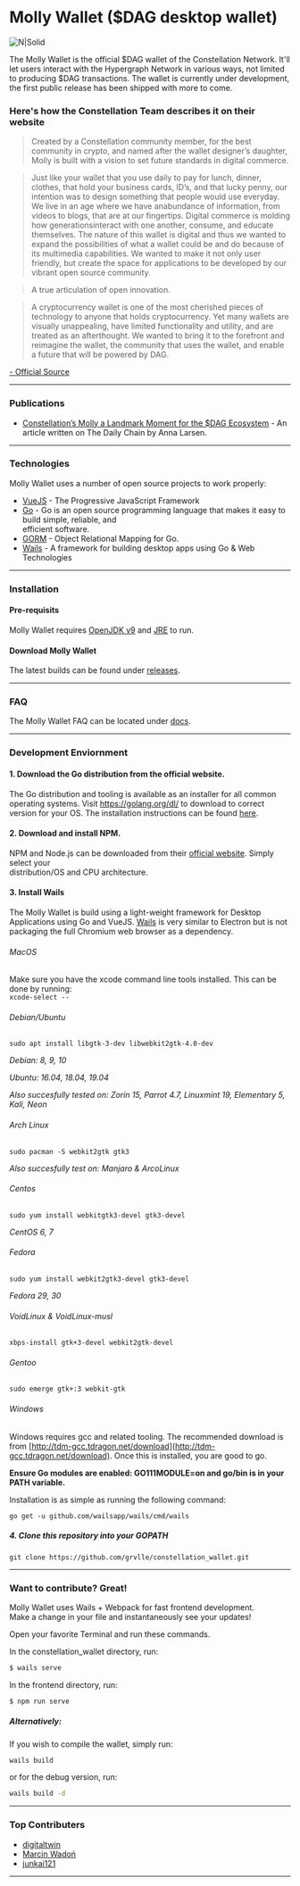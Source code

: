 # Molly Wallet ($DAG desktop wallet)  
  
![N|Solid](https://i.ibb.co/QXvTVR0/mollywallet.jpg)
  
The Molly Wallet is the official $DAG wallet of the Constellation Network. It'll let users interact with the Hypergraph Network in various ways, not limited to producing $DAG transactions. The wallet is currently under development, the first public release has been shipped with more to come.  
  
### Here's how the Constellation Team describes it on their website  
  
>Created by a Constellation community member, for the best community in crypto, and named after the wallet designer’s daughter, Molly is built with a vision to set future standards in digital commerce.  
  
>Just like your wallet that you use daily to pay for lunch, dinner, clothes, that hold your business cards, ID’s, and that lucky penny, our intention was to design something that people would use everyday. We live in an age where we have anabundance of information, from videos to blogs, that are at our fingertips. Digital commerce is molding how generationsinteract with one another, consume, and educate themselves. The nature of this wallet is digital and thus we wanted to expand the possibilities of what a wallet could be and do because of its multimedia capabilities. We wanted to make it not only user friendly, but create the space for applications to be developed by our vibrant open source community.  
  
>A true articulation of open innovation.  
  
>A cryptocurrency wallet is one of the most cherished pieces of technology to anyone that holds cryptocurrency. Yet many wallets are visually unappealing, have limited functionality and utility, and are treated as an afterthought. We wanted to bring it to the forefront and reimagine the wallet, the community that uses the wallet, and enable a future that will be powered by DAG.  
  
[- Official Source](https://constellationnetwork.io/technology/molly-wallet/)  
  
---  

### Publications  
  
* [Constellation’s Molly a Landmark Moment for the $DAG Ecosystem](https://thedailychain.com/constellations-molly-a-landmark-moment-for-the-dag-ecosystem/) - An article written on The Daily Chain by Anna Larsen.  

---  

### Technologies  
  
Molly Wallet uses a number of open source projects to work properly:  
  
* [VueJS](https://vuejs.org) - The Progressive JavaScript Framework  
* [Go](https://golang.org) - Go is an open source programming language that makes it easy to build simple, reliable, and  
efficient software.  
* [GORM](https://gorm.io) - Object Relational Mapping for Go.  
* [Wails](https://wails.app/) - A framework for building desktop apps using Go & Web Technologies  

---    

### Installation  
  
#### Pre-requisits  
Molly Wallet requires [OpenJDK v9](https://java.com/) and [JRE](https://www.oracle.com/java/technologies/javase-jre8-downloads.html) to run.  
  
#### Download Molly Wallet  
The latest builds can be found under [releases](https://github.com/grvlle/constellation_wallet/releases).  
  
---  
  
### FAQ
The Molly Wallet FAQ can be located under [docs](https://github.com/grvlle/constellation_wallet/blob/develop/docs/faq.md#molly-wallet-faq).

---  

### Development Enviornment  
  
#### 1. Download the Go distribution from the official website.  
  
The Go distribution and tooling is available as an installer for all common operating systems. Visit <https://golang.org/dl/> to download to correct version for your OS. The installation instructions can be found
[here](https://golang.org/doc/install).  
  
#### 2. Download and install NPM.  
  
NPM and Node.js can be downloaded from their [official website](https://nodejs.org/en/download/). Simply select your  
distribution/OS and CPU architecture.  
  
#### 3. Install Wails  
  
The Molly Wallet is build using a light-weight framework for Desktop Applications using Go and VueJS. [Wails](https://github.com/wailsapp/wails) is very similar to Electron but is not packaging the full Chromium web browser as a dependency.  
  
  
###### MacOS  
  
Make sure you have the xcode command line tools installed. This can be done by running:  
`xcode-select --`  
  

###### Debian/Ubuntu  
  
`sudo apt install libgtk-3-dev libwebkit2gtk-4.0-dev`  
  
_Debian: 8, 9, 10_  
  
_Ubuntu: 16.04, 18.04, 19.04_  
  
_Also succesfully tested on: Zorin 15, Parrot 4.7, Linuxmint 19, Elementary 5, Kali, Neon_  
  
###### Arch Linux  
  
`sudo pacman -S webkit2gtk gtk3`  
  
_Also succesfully test on: Manjaro & ArcoLinux_  
  
###### Centos  
  
`sudo yum install webkitgtk3-devel gtk3-devel`  
  
_CentOS 6, 7_  
  
###### Fedora  
  
`sudo yum install webkit2gtk3-devel gtk3-devel`  
  
_Fedora 29, 30_  
  
###### VoidLinux & VoidLinux-musl  
  
`xbps-install gtk+3-devel webkit2gtk-devel`  
  
###### Gentoo  
  
`sudo emerge gtk+:3 webkit-gtk`  
  
###### Windows  
  
Windows requires gcc and related tooling. The recommended download is from [http://tdm-gcc.tdragon.net/download](http://tdm-gcc.tdragon.net/download). Once this is installed, you are good to go.  
  

  
**Ensure Go modules are enabled: GO111MODULE=on and go/bin is in your PATH variable.**  
  
Installation is as simple as running the following command:  
  
`go get -u github.com/wailsapp/wails/cmd/wails`  
  
  
##### 4. Clone this repository into your GOPATH  
  
`git clone https://github.com/grvlle/constellation_wallet.git`  

---

### Want to contribute? Great!  
  
  
Molly Wallet uses Wails + Webpack for fast frontend development.  
Make a change in your file and instantaneously see your updates!  
  
Open your favorite Terminal and run these commands.  
  
In the constellation_wallet directory, run:  
```sh  
$ wails serve  
```  
  
In the frontend directory, run:  
```sh  
$ npm run serve  
```  
  
##### Alternatively:  
If you wish to compile the wallet, simply run:  
```sh  
wails build  
```  
or for the debug version, run:  
```sh  
wails build -d  
```  

---

### Top Contributers  
* [digitaltwin](https://github.com/digitaltwinnn)  
* [Marcin Wadoń](https://github.com/marcinwadon)
* [junkai121](https://github.com/junkai121)

---
